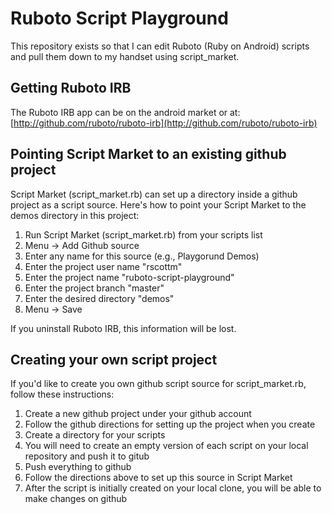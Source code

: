 # Ruboto Script Playground

This repository exists so that I can edit Ruboto (Ruby on Android) scripts and pull them down to my handset using script_market.

## Getting Ruboto IRB

The Ruboto IRB app can be on the android market or at: [http://github.com/ruboto/ruboto-irb](http://github.com/ruboto/ruboto-irb)

## Pointing Script Market to an existing github project

Script Market (script_market.rb) can set up a directory inside a github project as a script source. 
Here's how to point your Script Market to the demos directory in this project:

1) Run Script Market (script_market.rb) from your scripts list  
2) Menu -> Add Github source  
3) Enter any name for this source (e.g., Playgorund Demos)  
4) Enter the project user name "rscottm"  
5) Enter the project name "ruboto-script-playground"  
6) Enter the project branch "master"  
7) Enter the desired directory "demos"  
8) Menu -> Save  

If you uninstall Ruboto IRB, this information will be lost.

## Creating your own script project

If you'd like to create you own github script source for script_market.rb, follow these instructions:

1) Create a new github project under your github account  
2) Follow the github directions for setting up the project when you create  
3) Create a directory for your scripts  
4) You will need to create an empty version of each script on your local repository and push it to gitub  
5) Push everything to github  
6) Follow the directions above to set up this source in Script Market  
7) After the script is initially created on your local clone, you will be able to make changes on github  
